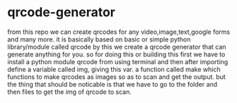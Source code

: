# qrcode-generator
from this repo we can create qrcodes for any video,image,text,google forms and many more.
it is basically based on basic or simple python library/module called qrcode by this we create a qrcode generator that can generate anything for you.
so for doing this or building this first we have to install a python module qrcode from using terminal and then after importing define a variable called img, giving this var. a function called make which functions to make qrcodes as images so as to scan and get the output.
but the thing that should be noticable is that we have to go to the folder and then files to get the img of qrcode to scan.
